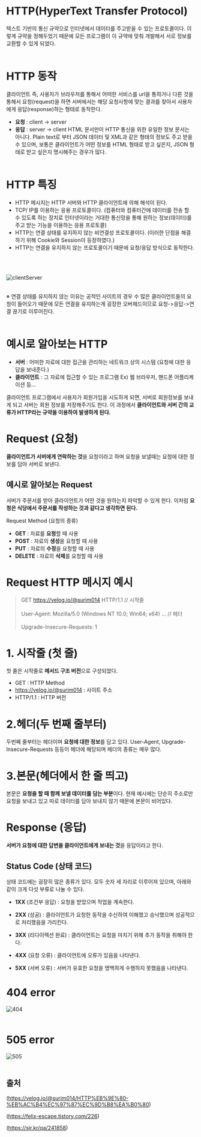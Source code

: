 # HTTP(HyperText Transfer Protocol)
텍스트 기반의 통신 규약으로 인터넷에서 데이터를 주고받을 수 있는 프로토콜이다. 이렇게 규약을 정해두었기 때문에 모든 프로그램이 이 규약에 맞춰 개발해서 서로 정보를 교환할 수 있게 되었다.
<br/><br/>
# HTTP 동작
클라이언트 즉, 사용자가 브라우저를 통해서 어떠한 서비스를 url을 통하거나 다른 것을 통해서 요청(request)을 하면 서버에서는 해당 요청사항에 맞는 결과를 찾아서 사용자에게 응답(response)하는 형태로 동작한다.

* **요청** : client -> server
* **응답** : server -> client
HTML 문서만이 HTTP 통신을 위한 유일한 정보 문서는 아니다.
Plain text로 부터 JSON 데이터 및 XML과 같은 형태의 정보도 주고 받을 수 있으며, 보통은 클라이언트가 어떤 정보를 HTML 형태로 받고 싶은지, JSON 형태로 받고 싶은지 명시해주는 경우가 많다.
<br/><br/>

# HTTP 특징

* HTTP 메시지는 HTTP 서버와 HTTP 클라이언트에 의해 해석이 된다.
* TCP/ IP를 이용하는 응용 프로토콜이다.
(컴퓨터와 컴퓨터간에 데이터를 전송 할 수 있도록 하는 장치로 인터넷이라는 거대한 통신망을 통해 원하는 정보(데이터)를 주고 받는 기능을 이용하는 응용 프로토콜)
* HTTP는 연결 상태를 유지하지 않는 비연결성 프로토콜이다.
(이러한 단점을 해결하기 위해 Cookie와 Session이 등장하였다.)
* HTTP는 연결을 유지하지 않는 프로토콜이기 때문에 요청/응답 방식으로 동작한다.

<br/><br/>

![clientServer](https://velog.velcdn.com/post-images%2Fsurim014%2Fe0aa5520-2d59-11ea-86da-fb3b00230640%2Fimage.png)<br/><br/>

※ 연결 상태를 유지하지 않는 이유는 공적인 사이트의 경우 수 많은 클라이언트들의 요청이 들어오기 때문에 모든 연결을 유지하는게 굉장한 오버헤드이므로 요청->응답->연결 끊기로 이루어진다.
<br/><br/>
# 예시로 알아보는 HTTP
* **서버** : 어떠한 자료에 대한 접근을 관리하는 네트워크 상의 시스템 (요청에 대한 응답을 보내준다.)
* **클라이언트** : 그 자료에 접근할 수 있는 프로그램
Ex) 웹 브라우저, 핸드폰 어플리케이션 등...

클라이언트 프로그램에서 사용자가 회원가입을 시도하게 되면, 서버로 회원정보를 보내게 되고 서버는 회원 정보를 저장해주기도 한다. 이 과정에서 **클라이언트와 서버 간의 교류가 HTTP라는 규약을 이용하여 발생하게 된다.**

# Request (요청)
**클라이언트가 서버에게 연락하는 것**을 요청이라고 하며 요청을 보낼때는 요청에 대한 정보를 담아 서버로 보낸다.

## 예시로 알아보는 Request
서버가 주문서를 받아 클라이언트가 어떤 것을 원하는지 파악할 수 있게 한다. 이처럼 **요청은 식당에서 주문서를 작성하는 것과 같다고 생각하면 된다.**

Request Method (요청의 종류)
* **GET** : 자료를 **요청**할 때 사용
* **POST** : 자료의 **생성**을 요청할 때 사용
* **PUT** : 자료의 **수정**을 요청할 때 사용
* **DELETE** : 자료의 **삭제**를 요청할 때 사용
# Request HTTP 메시지 예시
> GET https://velog.io/@surim014 HTTP/1.1								    //     시작줄<br/><br/>
  User-Agent: Mozilla/5.0 (Windows NT 10.0; Win64; x64) ...			      // 헤더<br/><br/>
  Upgrade-Insecure-Requests: 1
  
 # 1. 시작줄 (첫 줄)
첫 줄은 시작줄로 **메서드 구조 버전**으로 구성되었다.

* GET : HTTP Method
* https://velog.io/@surim014 : 사이트 주소
* HTTP/1.1 : HTTP 버전

# 2.헤더(두 번째 줄부터)

두번째 줄부터는 헤더이며 **요청에 대한 정보**를 담고 있다. User-Agent, Upgrade-Insecure-Requests 등등이 헤더에 해당되며 헤더의 종류는 매우 많다.

# 3.본문(헤더에서 한 줄 띄고)

본문은 **요청을 할 때 함께 보낼 데이터를 담는 부분**이다. 현재 예시에는 단순히 주소로만 요청을 보내고 있고 따로 데이터를 담아 보내지 않기 때문에 본문이 비어있다.

# Response (응답)
**서버가 요청에 대한 답변을 클라이언트에게 보내는 것**을 응답이라고 한다.

## Status Code (상태 코드)
상태 코드에는 굉장히 많은 종류가 있다. 모두 숫자 세 자리로 이루어져 있으며, 아래와 같이 크게 다섯 부류로 나눌 수 있다.

* **1XX** (조건부 응답) : 요청을 받았으며 작업을 계속한다.

* **2XX** (성공) : 클라이언트가 요청한 동작을 수신하여 이해했고 승낙했으며 성공적으로 처리했음을 가리킨다.

* **3XX** (리다이렉션 완료) : 클라이언트는 요청을 마치기 위해 추가 동작을 취해야 한다.

* **4XX** (요청 오류) : 클라이언트에 오류가 있음을 나타낸다.

* **5XX** (서버 오류) : 서버가 유효한 요청을 명백하게 수행하지 못했음을 나타낸다.
# 404 error
![404](https://t1.daumcdn.net/cfile/tistory/24376236585A2C7105)<br/><br/>
# 505 error
![505](https://sir.kr/data/editor/1804/1889783606_1524168709.6057.png)<br/><br/>


## 출처
(https://velog.io/@surim014/HTTP%EB%9E%80-%EB%AC%B4%EC%97%87%EC%9D%B8%EA%B0%80)

(https://felix-escape.tistory.com/226)

(https://sir.kr/qa/241858)

